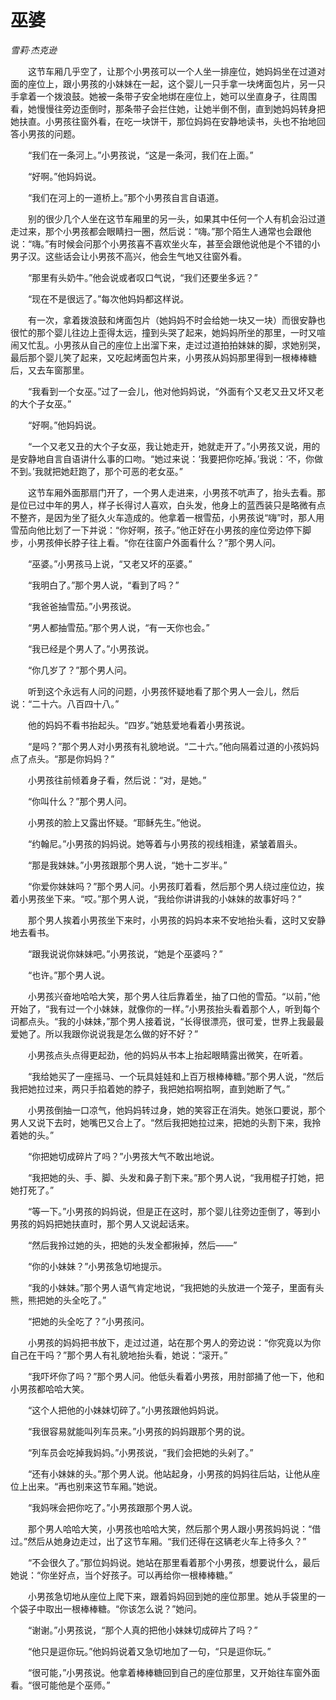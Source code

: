 # 巫婆

*雪莉·杰克逊*

　　这节车厢几乎空了，让那个小男孩可以一个人坐一排座位，她妈妈坐在过道对面的座位上，跟小男孩的小妹妹在一起，这个婴儿一只手拿一块烤面包片，另一只手拿着一个拨浪鼓。她被一条带子安全地绑在座位上，她可以坐直身子，往周围看，她慢慢往旁边歪倒时，那条带子会拦住她，让她半倒不倒，直到她妈妈转身把她扶直。小男孩往窗外看，在吃一块饼干，那位妈妈在安静地读书，头也不抬地回答小男孩的问题。

　　“我们在一条河上。”小男孩说，“这是一条河，我们在上面。”

　　“好啊。”他妈妈说。

　　“我们在河上的一道桥上。”那个小男孩自言自语道。

　　别的很少几个人坐在这节车厢里的另一头，如果其中任何一个人有机会沿过道走过来，那个小男孩都会眼睛扫一圈，然后说：“嗨。”那个陌生人通常也会跟他说：“嗨。”有时候会问那个小男孩喜不喜欢坐火车，甚至会跟他说他是个不错的小男子汉。这些话会让小男孩不高兴，他会生气地又往窗外看。

　　“那里有头奶牛。”他会说或者叹口气说，“我们还要坐多远？”

　　“现在不是很远了。”每次他妈妈都这样说。

　　有一次，拿着拨浪鼓和烤面包片（她妈妈不时会给她一块又一块）而很安静也很忙的那个婴儿往边上歪得太远，撞到头哭了起来，她妈妈所坐的那里，一时又喧闹又忙乱。小男孩从自己的座位上出溜下来，走过过道拍拍妹妹的脚，求她别哭，最后那个婴儿笑了起来，又吃起烤面包片来，小男孩从妈妈那里得到一根棒棒糖后，又去车窗那里。

　　“我看到一个女巫。”过了一会儿，他对他妈妈说，“外面有个又老又丑又坏又老的大个子女巫。”

　　“好啊。”他妈妈说。

　　“一个又老又丑的大个子女巫，我让她走开，她就走开了。”小男孩又说，用的是安静地自言自语讲什么事的口吻。“她过来说：‘我要把你吃掉。’我说：‘不，你做不到。’我就把她赶跑了，那个可恶的老女巫。”

　　这节车厢外面那扇门开了，一个男人走进来，小男孩不吭声了，抬头去看。那是位已过中年的男人，样子长得讨人喜欢，白头发，他身上的蓝西装只是略微有点不整齐，是因为坐了挺久火车造成的。他拿着一根雪茄，小男孩说“嗨”时，那人用雪茄向他比划了一下并说：“你好啊，孩子。”他正好在小男孩的座位旁边停下脚步，小男孩伸长脖子往上看。“你在往窗户外面看什么？”那个男人问。

　　“巫婆。”小男孩马上说，“又老又坏的巫婆。”

　　“我明白了。”那个男人说，“看到了吗？”

　　“我爸爸抽雪茄。”小男孩说。

　　“男人都抽雪茄。”那个男人说，“有一天你也会。”

　　“我已经是个男人了。”小男孩说。

　　“你几岁了？”那个男人问。

　　听到这个永远有人问的问题，小男孩怀疑地看了那个男人一会儿，然后说：“二十六。八百四十八。”

　　他的妈妈不看书抬起头。“四岁。”她慈爱地看着小男孩说。

　　“是吗？”那个男人对小男孩有礼貌地说。“二十六。”他向隔着过道的小孩妈妈点了点头。“那是你妈妈？”

　　小男孩往前倾着身子看，然后说：“对，是她。”

　　“你叫什么？”那个男人问。

　　小男孩的脸上又露出怀疑。“耶稣先生。”他说。

　　“约翰尼。”小男孩的妈妈说。她等着与小男孩的视线相逢，紧皱着眉头。

　　“那是我妹妹。”小男孩跟那个男人说，“她十二岁半。”

　　“你爱你妹妹吗？”那个男人问。小男孩盯着看，然后那个男人绕过座位边，挨着小男孩坐下来。“哎。”那个男人说，“我给你讲讲我的小妹妹的故事好吗？”

　　那个男人挨着小男孩坐下来时，小男孩的妈妈本来不安地抬头看，这时又安静地去看书。

　　“跟我说说你妹妹吧。”小男孩说，“她是个巫婆吗？”

　　“也许。”那个男人说。

　　小男孩兴奋地哈哈大笑，那个男人往后靠着坐，抽了口他的雪茄。“以前，”他开始了，“我有过一个小妹妹，就像你的一样。”小男孩抬头看着那个人，听到每个词都点头。“我的小妹妹，”那个男人接着说，“长得很漂亮，很可爱，世界上我最最爱她了。所以我跟你说说我是怎么做的好不好？”

　　小男孩点头点得更起劲，他的妈妈从书本上抬起眼睛露出微笑，在听着。

　　“我给她买了一座摇马、一个玩具娃娃和上百万根棒棒糖。”那个男人说，“然后我把她拉过来，两只手掐着她的脖子，我把她掐啊掐啊，直到她断了气。”

　　小男孩倒抽一口凉气，他妈妈转过身，她的笑容正在消失。她张口要说，那个男人又说下去时，她嘴巴又合上了。“然后我把她拉过来，把她的头割下来，我拎着她的头。”

　　“你把她切成碎片了吗？”小男孩大气不敢出地说。

　　“我把她的头、手、脚、头发和鼻子割下来。”那个男人说，“我用棍子打她，把她打死了。”

　　“等一下。”小男孩的妈妈说，但是正在这时，那个婴儿往旁边歪倒了，等到小男孩的妈妈把她扶直时，那个男人又说起话来。

　　“然后我拎过她的头，把她的头发全都揪掉，然后——”

　　“你的小妹妹？”小男孩急切地提示。

　　“我的小妹妹。”那个男人语气肯定地说，“我把她的头放进一个笼子，里面有头熊，熊把她的头全吃了。”

　　“把她的头全吃了？”小男孩问。

　　小男孩的妈妈把书放下，走过过道，站在那个男人的旁边说：“你究竟以为你自己在干吗？”那个男人有礼貌地抬头看，她说：“滚开。”

　　“我吓坏你了吗？”那个男人问。他低头看着小男孩，用肘部捅了他一下，他和小男孩都哈哈大笑。

　　“这个人把他的小妹妹切碎了。”小男孩跟他妈妈说。

　　“我很容易就能叫列车员来。”小男孩的妈妈跟那个男的说。

　　“列车员会吃掉我妈妈。”小男孩说，“我们会把她的头剁了。”

　　“还有小妹妹的头。”那个男人说。他站起身，小男孩的妈妈往后站，让他从座位上出来。“再也别来这节车厢。”她说。

　　“我妈咪会把你吃了。”小男孩跟那个男人说。

　　那个男人哈哈大笑，小男孩也哈哈大笑，然后那个男人跟小男孩妈妈说：“借过。”然后从她身边走过，出了这节车厢。“我们还得在这辆老火车上待多久？”

　　“不会很久了。”那位妈妈说。她站在那里看着那个小男孩，想要说什么，最后她说：“你坐好点，当个好孩子。可以再给你一根棒棒糖。”

　　小男孩急切地从座位上爬下来，跟着妈妈回到她的座位那里。她从手袋里的一个袋子中取出一根棒棒糖。“你该怎么说？”她问。

　　“谢谢。”小男孩说，“那个人真的把他小妹妹切成碎片了吗？”

　　“他只是逗你玩。”他妈妈说着又急切地加了一句，“只是逗你玩。”

　　“很可能，”小男孩说。他拿着棒棒糖回到自己的座位那里，又开始往车窗外面看。“很可能他是个巫师。”